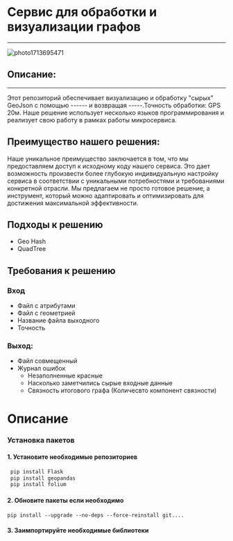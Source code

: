 # Сервис для обработки и визуализации графов
____
![photo1713695471](https://github.com/AleX-PirS/nuclear_it_hack_2024/assets/160402650/ccffc54d-fe82-4a92-a497-55e9e1c05913)


## Описание:

____


Этот репозиторий обеспечивает визуализацию и обработку "сырых" GeoJson c помощью ------ и возвращая -----.Точность обработки: GPS 20м.
Наше решение использует несколько языков программирования и реализует свою работу в рамках работы микросервиса.


## Преимущество нашего решения: 
Наше уникальное преимущество заключается в том, что мы предоставляем доступ к исходному коду нашего сервиса. Это дает возможность произвести более глубокую индивидуальную настройку сервиса в соответствии с уникальными потребностями и требованиями конкретной отрасли. Мы предлагаем не просто готовое решение, а инструмент, который можно адаптировать и оптимизировать для достижения максимальной эффективности.


## Подходы к решению
* Geo Hash 
* QuadTree
## Требования к решению
### Вход
* Файл с атрибутами
* Файл с геометрией
* Название файла выходного
* Точность
### Выход:
* Файл совмещенный
* Журнал ошибок
  - Незаполненные красные
  - Насколько заметчились сырые входные данные
  - Связность итогового графа (Количесвто компонент связности) 
# Описание

### Установка пакетов

#### 1. Установите необходимые репозиториев 
```python
 pip install Flask
 pip install geopandas 
 pip install folium

```
#### 2. Обновите пакеты если необходимо

```
pip install --upgrade --no-deps --force-reinstall git....
```

#### 3. Заимпортируйте необходимые библиотеки

